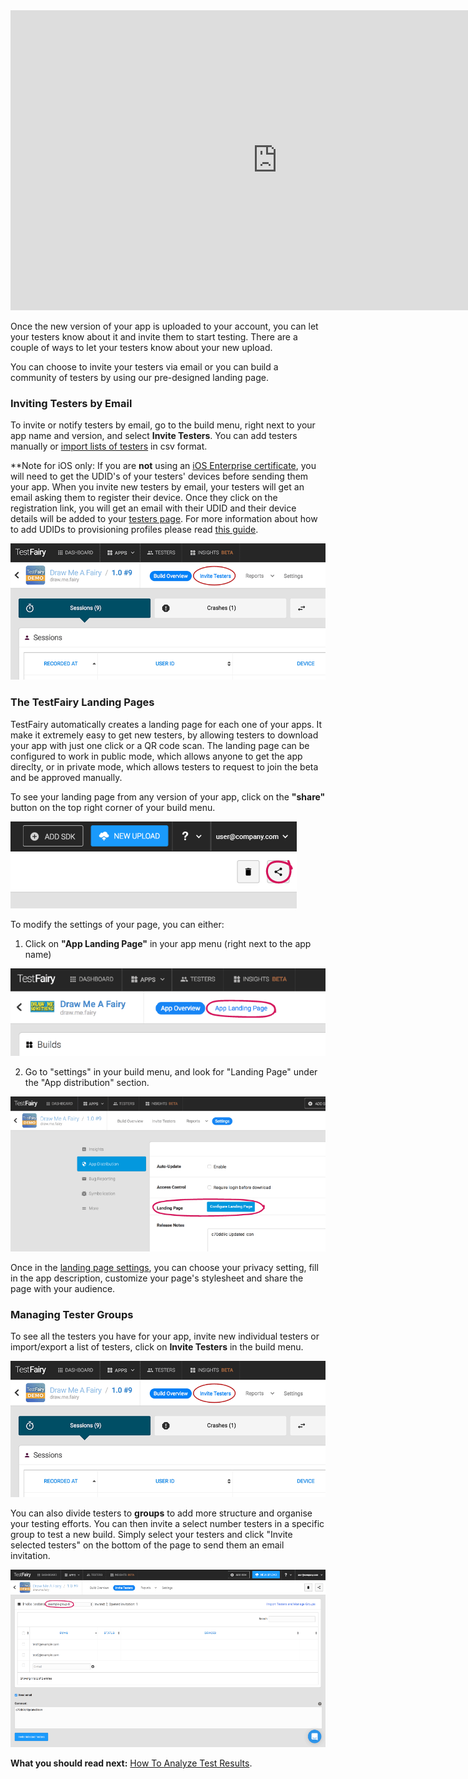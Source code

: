 <!-- # Inviting Testers -->

<iframe width="854" height="480" src="https://www.youtube.com/embed/Y2KpYgi8wLI" frameborder="0" allow="autoplay; encrypted-media" allowfullscreen></iframe>

Once the new version of your app is uploaded to your account, you can let your testers know about it and invite them to start testing. There are a couple of ways to let your testers know about your new upload. 

You can choose to invite your testers via email or you can build a community of testers by using our pre-designed landing page.

### Inviting Testers by Email

To invite or notify testers by email, go to the build menu, right next to your app name and version, and select **Invite Testers**.
You can add testers manually or [import lists of testers](https://app.testfairy.com/testers/import/) in csv format.

**Note for iOS only: If you are **not** using an [iOS Enterprise certificate](https://developer.apple.com/programs/ios/enterprise/), you will need to get the UDID's of your testers' devices before sending them your app. When you invite new testers by email, your testers will get an email asking them to register their device. Once they click on the registration link, you will get an email with their UDID and their device details will be added to your [testers page](https://app.testfairy.com/testers).
For more information about how to add UDIDs to provisioning profiles please read [this guide](http://docs.testfairy.com/iOS_SDK/Adding_UDIDs_to_iOS_development_profile.html).

![ alt upload](../../img/app/invite-testers2.png)

### The TestFairy Landing Pages

TestFairy automatically creates a landing page for each one of your apps. It make it extremely easy to get new testers, by allowing testers to download your app with just one click or a QR code scan. The landing page can be configured to work in public mode, which allows anyone to get the app direclty, or in private mode, which allows testers to request to join the beta and be approved manually.

To see your landing page from any version of your app, click on the **"share"** button on the top right corner of your build menu.

![ alt upload](../../img/app/share-btn.png)

To modify the settings of your page, you can either:
 
  1. Click on **"App Landing Page"** in your app menu (right next to the app name) 
  
  ![ alt upload](../../img/app/landing-page-btn.png)
  
  2. Go to "settings" in your build menu, and look for "Landing Page" under the "App distribution" section.

  ![ alt upload](../../img/app/landing-page-settings.png)

Once in the [landing page settings](https://docs.testfairy.com/App_Distribution/Landing_Pages.html), you can choose your privacy setting, fill in the app description, customize your page's stylesheet and share the page with your audience.


### Managing Tester Groups

To see all the testers you have for your app, invite new individual testers or import/export a list of testers, click on **Invite Testers** in the build menu.

![ alt upload](../../img/app/invite-testers2.png)

You can also divide testers to **groups** to add more structure and organise your testing efforts. 
You can then invite a select number testers in a specific group to test a new build. Simply select your testers and click "Invite selected testers" on the bottom of the page to send them an email invitation.

![ alt upload](../../img/app/tester-groups.png)
 
**What you should read next:** [How To Analyze Test Results](How_To_Analyze_Test_Results.html).

